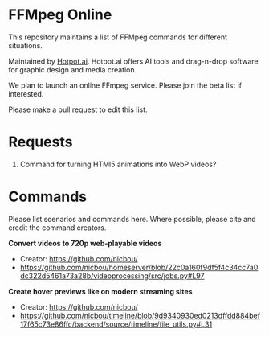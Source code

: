 # FFMpeg Online
This repository maintains a list of FFMpeg commands for different situations.

Maintained by <a href="https://hotpot.ai?s=ffmpeg-online">Hotpot.ai</a>. Hotpot.ai offers AI tools and drag-n-drop software for graphic design and media creation.

We plan to launch an online FFmpeg service. Please join the beta list if interested.

Please make a pull request to edit this list.

# Requests
1. Command for turning HTMl5 animations into WebP videos?

# Commands
Please list scenarios and commands here. Where possible, please cite and credit the command creators.

**Convert videos to 720p web-playable videos**
* Creator: https://github.com/nicbou/
* https://github.com/nicbou/homeserver/blob/22c0a160f9df5f4c34cc7a0dc322d5461a73a28b/videoprocessing/src/jobs.py#L97

**Create hover previews like on modern streaming sites**
* Creator: https://github.com/nicbou/
* https://github.com/nicbou/timeline/blob/9d9340930ed0213dffdd884bef17f65c73e86ffc/backend/source/timeline/file_utils.py#L31
